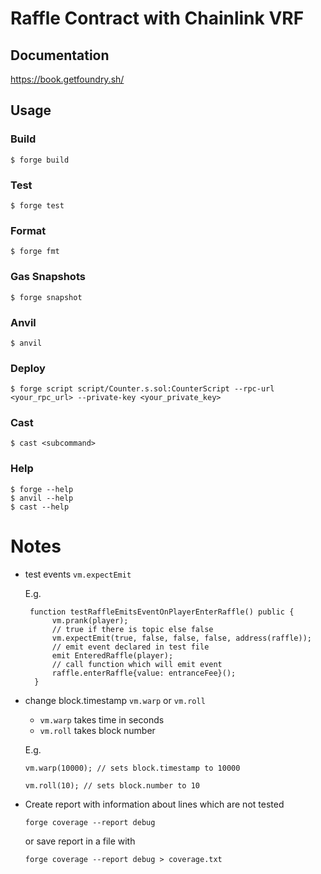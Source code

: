 # Raffle Contract with Chainlink VRF

## Documentation

https://book.getfoundry.sh/

## Usage

### Build

```shell
$ forge build
```

### Test

```shell
$ forge test
```

### Format

```shell
$ forge fmt
```

### Gas Snapshots

```shell
$ forge snapshot
```

### Anvil

```shell
$ anvil
```

### Deploy

```shell
$ forge script script/Counter.s.sol:CounterScript --rpc-url <your_rpc_url> --private-key <your_private_key>
```

### Cast

```shell
$ cast <subcommand>
```

### Help

```shell
$ forge --help
$ anvil --help
$ cast --help
```

# Notes

- test events `vm.expectEmit`

  E.g.

  ```solidity
   function testRaffleEmitsEventOnPlayerEnterRaffle() public {
        vm.prank(player);
        // true if there is topic else false
        vm.expectEmit(true, false, false, false, address(raffle));
        // emit event declared in test file
        emit EnteredRaffle(player);
        // call function which will emit event
        raffle.enterRaffle{value: entranceFee}();
    }
  ```

- change block.timestamp `vm.warp` or `vm.roll`

  - `vm.warp` takes time in seconds
  - `vm.roll` takes block number

  E.g.

  ```solidity
  vm.warp(10000); // sets block.timestamp to 10000
  ```

  ```solidity
  vm.roll(10); // sets block.number to 10
  ```

- Create report with information about lines which are not tested

  ```shell
  forge coverage --report debug
  ```

  or save report in a file with

  ```shell
  forge coverage --report debug > coverage.txt
  ```
